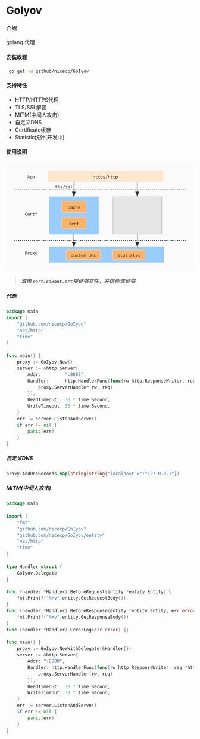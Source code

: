 # GoIyov

#### 介绍
golang 代理


#### 安装教程
```bash
 go get -u github/nicecp/GoIyov
```

#### 支持特性
* HTTP/HTTPS代理
* TLS/SSL解密
* MITM(中间人攻击)
* 自定义DNS
* Certificate缓存
* Statistic统计(开发中)

#### 使用说明
![软件结构图](docs/GoIyov.jpg)
> ***双击 `cert/caRoot.crt`根证书文件，并信任该证书***

##### 代理
```go
package main
import (
	"github.com/nicecp/GoIyov"
	"net/http"
	"time"
)

func main() {
	proxy := GoIyov.New()
	server := &http.Server{
		Addr:         ":8888",
		Handler:	  http.HandlerFunc(func(rw http.ResponseWriter, req *http.Request) {
			proxy.ServerHandler(rw, req)
		}),
		ReadTimeout:  30 * time.Second,
		WriteTimeout: 30 * time.Second,
	}
	err := server.ListenAndServe()
	if err != nil {
		panic(err)
	}
}
```

##### 自定义DNS
```go
proxy.AddDnsRecords(map[string]string{"localhost-x":"127.0.0.1"})
```
##### MITM(中间人攻击)
```go
package main

import (
	"fmt"
	"github.com/nicecp/GoIyov"
	"github.com/nicecp/GoIyov/entity"
	"net/http"
	"time"
)

type Handler struct {
	GoIyov.Delegate
}

func (handler *Handler) BeforeRequest(entity *entity.Entity) {
	fmt.Printf("%+v",entity.GetRequestBody())
}
func (handler *Handler) BeforeResponse(entity *entity.Entity, err error) {
	fmt.Printf("%+v",entity.GetResponseBody())
}
func (handler *Handler) ErrorLog(err error) {}

func main() {
	proxy := GoIyov.NewWithDelegate(&Handler{})
	server := &http.Server{
		Addr: ":8888",
		Handler: http.HandlerFunc(func(rw http.ResponseWriter, req *http.Request) {
			proxy.ServerHandler(rw, req)
		}),
		ReadTimeout:  30 * time.Second,
		WriteTimeout: 30 * time.Second,
	}
	err := server.ListenAndServe()
	if err != nil {
		panic(err)
	}
}
```
